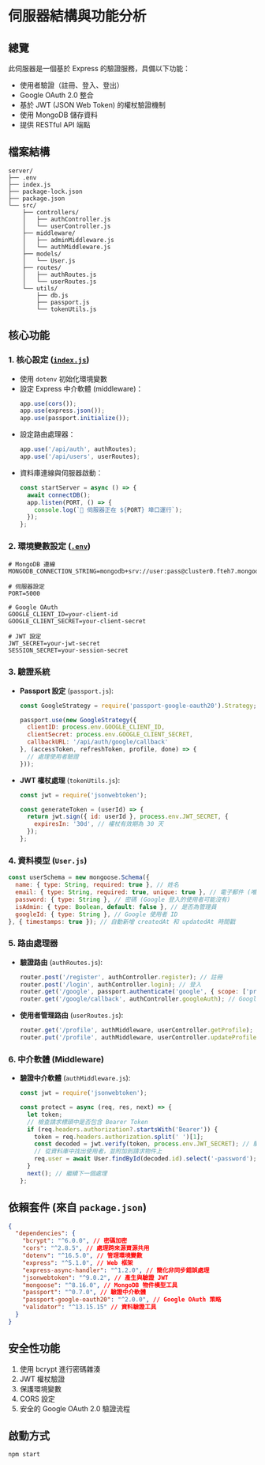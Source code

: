 # 伺服器結構與功能分析

## 總覽
此伺服器是一個基於 Express 的驗證服務，具備以下功能：
- 使用者驗證（註冊、登入、登出）
- Google OAuth 2.0 整合
- 基於 JWT (JSON Web Token) 的權杖驗證機制
- 使用 MongoDB 儲存資料
- 提供 RESTful API 端點

## 檔案結構
```
server/
├── .env
├── index.js
├── package-lock.json
├── package.json
└── src/
    ├── controllers/
    │   ├── authController.js
    │   └── userController.js
    ├── middleware/
    │   ├── adminMiddleware.js
    │   └── authMiddleware.js
    ├── models/
    │   └── User.js
    ├── routes/
    │   ├── authRoutes.js
    │   └── userRoutes.js
    └── utils/
        ├── db.js
        ├── passport.js
        └── tokenUtils.js
```

## 核心功能

### 1. 核心設定 ([`index.js`](server/index.js))
- 使用 `dotenv` 初始化環境變數
- 設定 Express 中介軟體 (middleware)：
  ```javascript
  app.use(cors());
  app.use(express.json());
  app.use(passport.initialize());
  ```
- 設定路由處理器：
  ```javascript
  app.use('/api/auth', authRoutes);
  app.use('/api/users', userRoutes);
  ```
- 資料庫連線與伺服器啟動：
  ```javascript
  const startServer = async () => {
    await connectDB();
    app.listen(PORT, () => {
      console.log(`🚀 伺服器正在 ${PORT} 埠口運行`);
    });
  };
  ```

### 2. 環境變數設定 ([`.env`](server/.env))
```env
# MongoDB 連線
MONGODB_CONNECTION_STRING=mongodb+srv://user:pass@cluster0.fteh7.mongodb.net/AuthBasic

# 伺服器設定
PORT=5000

# Google OAuth
GOOGLE_CLIENT_ID=your-client-id
GOOGLE_CLIENT_SECRET=your-client-secret

# JWT 設定
JWT_SECRET=your-jwt-secret
SESSION_SECRET=your-session-secret
```

### 3. 驗證系統
- **Passport 設定** (`passport.js`):
  ```javascript
  const GoogleStrategy = require('passport-google-oauth20').Strategy;
  
  passport.use(new GoogleStrategy({
    clientID: process.env.GOOGLE_CLIENT_ID,
    clientSecret: process.env.GOOGLE_CLIENT_SECRET,
    callbackURL: '/api/auth/google/callback'
  }, (accessToken, refreshToken, profile, done) => {
    // 處理使用者驗證
  }));
  ```
  
- **JWT 權杖處理** (`tokenUtils.js`):
  ```javascript
  const jwt = require('jsonwebtoken');
  
  const generateToken = (userId) => {
    return jwt.sign({ id: userId }, process.env.JWT_SECRET, {
      expiresIn: '30d', // 權杖有效期為 30 天
    });
  };
  ```

### 4. 資料模型 (`User.js`)
```javascript
const userSchema = new mongoose.Schema({
  name: { type: String, required: true }, // 姓名
  email: { type: String, required: true, unique: true }, // 電子郵件 (唯一)
  password: { type: String }, // 密碼 (Google 登入的使用者可能沒有)
  isAdmin: { type: Boolean, default: false }, // 是否為管理員
  googleId: { type: String }, // Google 使用者 ID
}, { timestamps: true }); // 自動新增 createdAt 和 updatedAt 時間戳
```

### 5. 路由處理器
- **驗證路由** (`authRoutes.js`):
  ```javascript
  router.post('/register', authController.register); // 註冊
  router.post('/login', authController.login); // 登入
  router.get('/google', passport.authenticate('google', { scope: ['profile', 'email'] })); // Google 登入
  router.get('/google/callback', authController.googleAuth); // Google 登入回呼
  ```
  
- **使用者管理路由** (`userRoutes.js`):
  ```javascript
  router.get('/profile', authMiddleware, userController.getProfile); // 取得個人資料
  router.put('/profile', authMiddleware, userController.updateProfile); // 更新個人資料
  ```

### 6. 中介軟體 (Middleware)
- **驗證中介軟體** (`authMiddleware.js`):
  ```javascript
  const jwt = require('jsonwebtoken');
  
  const protect = async (req, res, next) => {
    let token;
    // 檢查請求標頭中是否包含 Bearer Token
    if (req.headers.authorization?.startsWith('Bearer')) {
      token = req.headers.authorization.split(' ')[1];
      const decoded = jwt.verify(token, process.env.JWT_SECRET); // 驗證權杖
      // 從資料庫中找出使用者，並附加到請求物件上
      req.user = await User.findById(decoded.id).select('-password');
    }
    next(); // 繼續下一個處理
  };
  ```

## 依賴套件 (來自 `package.json`)
```json
{
  "dependencies": {
    "bcrypt": "^6.0.0", // 密碼加密
    "cors": "^2.8.5", // 處理跨來源資源共用
    "dotenv": "^16.5.0", // 管理環境變數
    "express": "^5.1.0", // Web 框架
    "express-async-handler": "^1.2.0", // 簡化非同步錯誤處理
    "jsonwebtoken": "^9.0.2", // 產生與驗證 JWT
    "mongoose": "^8.16.0", // MongoDB 物件模型工具
    "passport": "^0.7.0", // 驗證中介軟體
    "passport-google-oauth20": "^2.0.0", // Google OAuth 策略
    "validator": "^13.15.15" // 資料驗證工具
  }
}
```

## 安全性功能
1. 使用 bcrypt 進行密碼雜湊
2. JWT 權杖驗證
3. 保護環境變數
4. CORS 設定
5. 安全的 Google OAuth 2.0 驗證流程

## 啟動方式
```bash
npm start
```